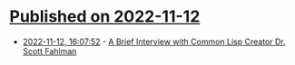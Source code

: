 # [Published on 2022-11-12](index.md)

* [2022-11-12, 16:07:52](https://news.ycombinator.com/item?id=33574311) - [A Brief Interview with Common Lisp Creator Dr. Scott Fahlman](https://pldb.com/posts/scottFalhmanInterview.html)
